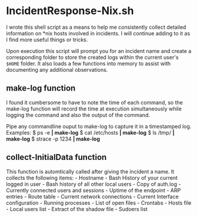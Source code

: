 # IncidentResponse-Nix.sh
I wrote this shell script as a means to help me consistently collect detailed information on *nix hosts involved in incidents. I will continue adding to it as I find more useful things or tricks.

Upon execution this script will prompt you for an incident name and create a corresponding folder to store the created logs within the current user's `$HOME` folder. It also loads a few functions into memory to assist with documenting any additional observations.


## make-log function
I found it cumbersome to have to note the time of each command, so the make-log function will record the time at execution simultaneously while logging the command and also the output of the command. 

Pipe any commandline ouput to make-log to capture it in a timestamped log.
    Examples:   $ ps -e **| make-log**
                $ cat /etc/hosts **| make-log**
                $ ls /tmp/ **| make-log**
                $ strace -p 1234 **| make-log**
                



## collect-InitialData function
This function is automtically called after giving the incident a name. It collects the following items:
    - Hostname
    - Bash History of your current logged in user
    - Bash history of all other local users
    - Copy of auth.log
    - Currently connected users and sessions
    - Uptime of the endpoint
    - ARP entries
    - Route table
    - Current network connections
    - Current Interface configuration
    - Running processes
    - List of open files
    - Crontabs
    - Hosts file
    - Local users list
    - Extract of the shadow file
    - Sudoers list


 


